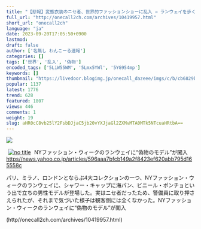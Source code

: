 ```yaml
---
title: "【悲報】変態衣装のニセ者、世界的ファッションショーに乱入 → ランウェイを歩くも観客に偽物だと気付かれずに終わるｗｗｗｗｗ "
full_url: "http://onecall2ch.com/archives/10419957.html"
short_url: "onecall2ch"
language: "ja"
date: 2023-09-20T17:05:50+0900
lastmod: 
draft: false
author: ['名無し わんこーる速報']
categories: []
tags: ['世界', '乱入', '偽物']
encoded_tags: ['5LiW55WM', '5Lmx5YWl', '5YG954mp']
keywords: []
thumbnail: "https://livedoor.blogimg.jp/onecall_dazeee/imgs/c/b/cb6829bf-s.jpg"
popular: 1137
latest: 1776
trend: 628
featured: 1807
views: 446
comments: 1
weight: 19
slug: aHR0cC8vb25lY2FsbDJjaC5jb20vYXJjaGl2ZXMvMTA0MTk5NTcuaHRtbA==
---
```


![](https://livedoor.blogimg.jp/onecall_dazeee/imgs/c/b/cb6829bf-s.jpg)

<div> <a target='_blank' href='https//livedoor.blogimg.jp/onecall_dazeee/imgs/c/b/cb6829bf.jpg'><img hspace='5' border='0' class='image pict' alt='no title' src='https//livedoor.blogimg.jp/onecall_dazeee/imgs/c/b/cb6829bf-s.jpg'></a> NYファッション・ウィークのランウェイに“偽物のモデル”が闖入 <a target='_blank' href='https//news.yahoo.co.jp/articles/596aaa7bfcb149a2f8423ef620abb795d165558c'>https//news.yahoo.co.jp/articles/596aaa7bfcb149a2f8423ef620abb795d165558c</a> <p>パリ、ミラノ、ロンドンとならぶ4大コレクションの一つ、NYファッション・ウィークのランウェイに、シャワー・キャップに海パン、ビニール・ポンチョという出で立ちの男性モデルが登場した。実はニセ者だったため、警備員に取り押さえられたが、それまで気づいた様子は観客側には全くなかった。NYファッション・ウィークのランウェイに“偽物のモデル”が闖入</p></div>

(http//onecall2ch.com/archives/10419957.html)
